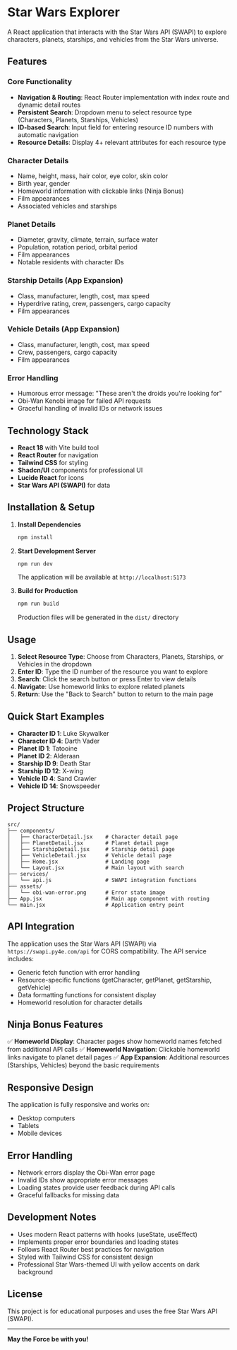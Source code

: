 # Star Wars Explorer

A React application that interacts with the Star Wars API (SWAPI) to explore characters, planets, starships, and vehicles from the Star Wars universe.

## Features

### Core Functionality
- **Navigation & Routing**: React Router implementation with index route and dynamic detail routes
- **Persistent Search**: Dropdown menu to select resource type (Characters, Planets, Starships, Vehicles)
- **ID-based Search**: Input field for entering resource ID numbers with automatic navigation
- **Resource Details**: Display 4+ relevant attributes for each resource type

### Character Details
- Name, height, mass, hair color, eye color, skin color
- Birth year, gender
- Homeworld information with clickable links (Ninja Bonus)
- Film appearances
- Associated vehicles and starships

### Planet Details
- Diameter, gravity, climate, terrain, surface water
- Population, rotation period, orbital period
- Film appearances
- Notable residents with character IDs

### Starship Details (App Expansion)
- Class, manufacturer, length, cost, max speed
- Hyperdrive rating, crew, passengers, cargo capacity
- Film appearances

### Vehicle Details (App Expansion)
- Class, manufacturer, length, cost, max speed
- Crew, passengers, cargo capacity
- Film appearances

### Error Handling
- Humorous error message: "These aren't the droids you're looking for"
- Obi-Wan Kenobi image for failed API requests
- Graceful handling of invalid IDs or network issues

## Technology Stack

- **React 18** with Vite build tool
- **React Router** for navigation
- **Tailwind CSS** for styling
- **Shadcn/UI** components for professional UI
- **Lucide React** for icons
- **Star Wars API (SWAPI)** for data

## Installation & Setup

1. **Install Dependencies**
   ```bash
   npm install
   ```

2. **Start Development Server**
   ```bash
   npm run dev
   ```
   The application will be available at `http://localhost:5173`

3. **Build for Production**
   ```bash
   npm run build
   ```
   Production files will be generated in the `dist/` directory

## Usage

1. **Select Resource Type**: Choose from Characters, Planets, Starships, or Vehicles in the dropdown
2. **Enter ID**: Type the ID number of the resource you want to explore
3. **Search**: Click the search button or press Enter to view details
4. **Navigate**: Use homeworld links to explore related planets
5. **Return**: Use the "Back to Search" button to return to the main page

## Quick Start Examples

- **Character ID 1**: Luke Skywalker
- **Character ID 4**: Darth Vader
- **Planet ID 1**: Tatooine
- **Planet ID 2**: Alderaan
- **Starship ID 9**: Death Star
- **Starship ID 12**: X-wing
- **Vehicle ID 4**: Sand Crawler
- **Vehicle ID 14**: Snowspeeder

## Project Structure

```
src/
├── components/
│   ├── CharacterDetail.jsx    # Character detail page
│   ├── PlanetDetail.jsx       # Planet detail page
│   ├── StarshipDetail.jsx     # Starship detail page
│   ├── VehicleDetail.jsx      # Vehicle detail page
│   ├── Home.jsx               # Landing page
│   └── Layout.jsx             # Main layout with search
├── services/
│   └── api.js                 # SWAPI integration functions
├── assets/
│   └── obi-wan-error.png      # Error state image
├── App.jsx                    # Main app component with routing
└── main.jsx                   # Application entry point
```

## API Integration

The application uses the Star Wars API (SWAPI) via `https://swapi.py4e.com/api` for CORS compatibility. The API service includes:

- Generic fetch function with error handling
- Resource-specific functions (getCharacter, getPlanet, getStarship, getVehicle)
- Data formatting functions for consistent display
- Homeworld resolution for character details

## Ninja Bonus Features

✅ **Homeworld Display**: Character pages show homeworld names fetched from additional API calls
✅ **Homeworld Navigation**: Clickable homeworld links navigate to planet detail pages
✅ **App Expansion**: Additional resources (Starships, Vehicles) beyond the basic requirements

## Responsive Design

The application is fully responsive and works on:
- Desktop computers
- Tablets
- Mobile devices

## Error Handling

- Network errors display the Obi-Wan error page
- Invalid IDs show appropriate error messages
- Loading states provide user feedback during API calls
- Graceful fallbacks for missing data

## Development Notes

- Uses modern React patterns with hooks (useState, useEffect)
- Implements proper error boundaries and loading states
- Follows React Router best practices for navigation
- Styled with Tailwind CSS for consistent design
- Professional Star Wars-themed UI with yellow accents on dark background

## License

This project is for educational purposes and uses the free Star Wars API (SWAPI).

---

**May the Force be with you!**

